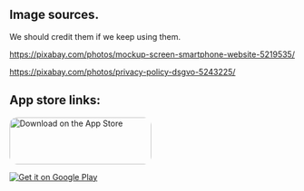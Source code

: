 ## Image sources.

We should credit them if we keep using them.

https://pixabay.com/photos/mockup-screen-smartphone-website-5219535/

https://pixabay.com/photos/privacy-policy-dsgvo-5243225/


## App store links:

<a href="https://apps.apple.com/us/app/end-jet-lag/id6475277142?itsct=apps_box_badge&amp;itscg=30200" style="display: inline-block; overflow: hidden; border-radius: 13px; width: 250px; height: 83px;"><img src="https://tools.applemediaservices.com/api/badges/download-on-the-app-store/black/en-us?size=250x83&amp;releaseDate=1721174400" alt="Download on the App Store" style="border-radius: 13px; width: 250px; height: 83px;"></a>

<a href='https://play.google.com/store/apps/details?id=au.com.jetlagguy.jetlag_guyde&pcampaignid=pcampaignidMKT-Other-global-all-co-prtnr-py-PartBadge-Mar2515-1'><img alt='Get it on Google Play' src='https://play.google.com/intl/en_us/badges/static/images/badges/en_badge_web_generic.png'/></a>
